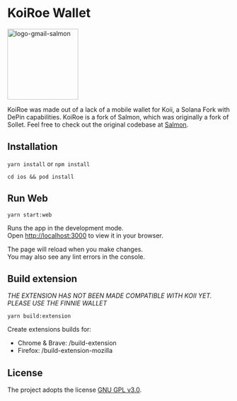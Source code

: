 # KoiRoe Wallet

<img width="160" alt="logo-gmail-salmon" src="https://github.com/salmonw/salmon-wallet-v2/assets/35810074/ac99529f-aff7-47c6-b443-4a58b41a998d">

KoiRoe was made out of a lack of a mobile wallet for Koii, a Solana Fork with DePin capabilities. KoiRoe is a fork of Salmon, which was originally a fork of Sollet. Feel free to check out the original codebase at [Salmon](https://github.com/salmonw/salmon-wallet-v2).


## Installation

`yarn install` or `npm install`

`cd ios && pod install` 

## Run Web

`yarn start:web`

Runs the app in the development mode.\
Open [http://localhost:3000](http://localhost:3000) to view it in your browser.

The page will reload when you make changes.\
You may also see any lint errors in the console.


## Build extension

*THE EXTENSION HAS NOT BEEN MADE COMPATIBLE WITH KOII YET. PLEASE USE THE FINNIE WALLET*

`yarn build:extension`

Create extensions builds for:

- Chrome & Brave: /build-extension
- Firefox: /build-extension-mozilla

## License

The project adopts the license [GNU GPL v3.0](https://www.gnu.org/licenses/gpl-3.0.html).


